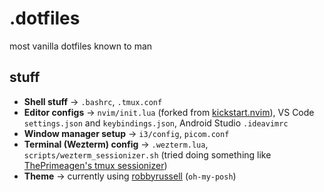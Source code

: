 # .dotfiles

most vanilla dotfiles known to man

## stuff
- **Shell stuff** → `.bashrc`, `.tmux.conf`
- **Editor configs** → `nvim/init.lua` (forked from [kickstart.nvim](https://github.com/nvim-lua/kickstart.nvim)), VS Code `settings.json` and `keybindings.json`, Android Studio `.ideavimrc`
- **Window manager setup** → `i3/config`, `picom.conf`  
- **Terminal (Wezterm) config** → `.wezterm.lua`, `scripts/wezterm_sessionizer.sh` (tried doing something like [ThePrimeagen's tmux sessionizer](https://github.com/ThePrimeagen/.dotfiles/blob/master/bin/.local/scripts/tmux-sessionizer))
- **Theme** → currently using [robbyrussell](https://github.com/JanDeDobbeleer/oh-my-posh/blob/main/themes/robbyrussell.omp.json) (`oh-my-posh`)
